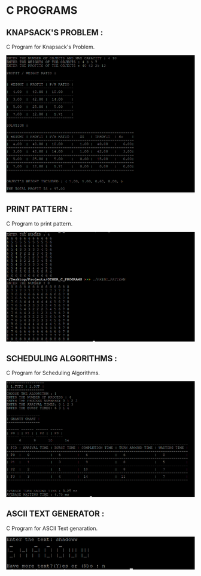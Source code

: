 # C PROGRAMS

## KNAPSACK'S PROBLEM :

C Program for Knapsack's Problem.

![KP](images/KP.png)

## PRINT PATTERN :

C Program to print pattern.

![PRINT PATTERN](images/PT.png)

## SCHEDULING ALGORITHMS :

C Program for Scheduling Algorithms.

![SA](images/SA.png)

## ASCII TEXT GENERATOR :

C Program for ASCII Text genaration.

![A](images/A.png)
